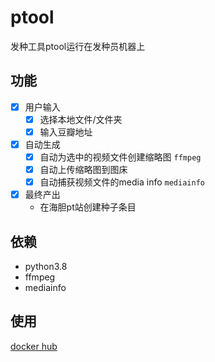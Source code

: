 # ptool
发种工具ptool运行在发种员机器上

## 功能
- [x] 用户输入
    - [x] 选择本地文件/文件夹
    - [x] 输入豆瓣地址
- [x] 自动生成
    - [x] 自动为选中的视频文件创建缩略图 `ffmpeg`
    - [x] 自动上传缩略图到图床
    - [x] 自动捕获视频文件的media info `mediainfo`
- [x] 最终产出
    - 在海胆pt站创建种子条目

## 依赖
- python3.8
- ffmpeg
- mediainfo

## 使用
[docker hub](https://hub.docker.com/r/blllicn/ptools)
